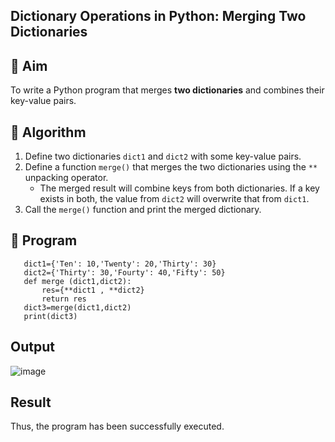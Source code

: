 ## Dictionary Operations in Python: Merging Two Dictionaries

## 🎯 Aim
To write a Python program that merges **two dictionaries** and combines their key-value pairs.

## 🧠 Algorithm
1. Define two dictionaries `dict1` and `dict2` with some key-value pairs.
2. Define a function `merge()` that merges the two dictionaries using the `**` unpacking operator.
   - The merged result will combine keys from both dictionaries. If a key exists in both, the value from `dict2` will overwrite that from `dict1`.
3. Call the `merge()` function and print the merged dictionary.

## 🧾 Program
```
   dict1={'Ten': 10,'Twenty': 20,'Thirty': 30}
   dict2={'Thirty': 30,'Fourty': 40,'Fifty': 50} 
   def merge (dict1,dict2): 
       res={**dict1 , **dict2} 
       return res
   dict3=merge(dict1,dict2) 
   print(dict3)
```
## Output
![image](https://github.com/user-attachments/assets/3abe7f74-0ce7-4a03-9575-54efabfcd05d)

## Result
Thus, the program has been successfully executed.
